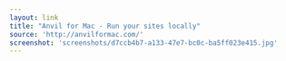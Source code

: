 ```yaml
---
layout: link
title: "Anvil for Mac - Run your sites locally"
source: 'http://anvilformac.com/'
screenshot: 'screenshots/d7ccb4b7-a133-47e7-bc0c-ba5ff023e415.jpg'
---
```


